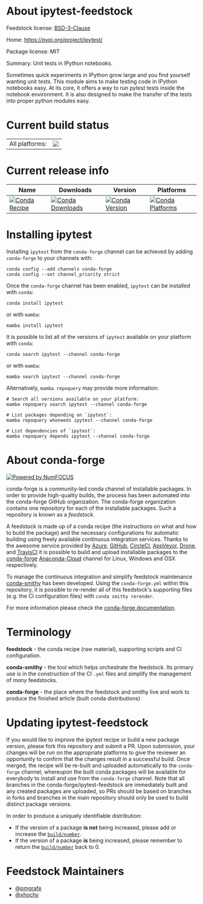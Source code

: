 About ipytest-feedstock
=======================

Feedstock license: [BSD-3-Clause](https://github.com/conda-forge/ipytest-feedstock/blob/main/LICENSE.txt)

Home: https://pypi.org/project/ipytest/

Package license: MIT

Summary: Unit tests in IPython notebooks.

Sometimes quick experiments in IPython grow large and you find yourself wanting unit tests. This module aims to make testing code in IPython notebooks easy. At its core, it offers a way to run pytest tests inside the notebook environment. It is also designed to make the transfer of the tests into proper python modules easy.


Current build status
====================


<table><tr><td>All platforms:</td>
    <td>
      <a href="https://dev.azure.com/conda-forge/feedstock-builds/_build/latest?definitionId=6601&branchName=main">
        <img src="https://dev.azure.com/conda-forge/feedstock-builds/_apis/build/status/ipytest-feedstock?branchName=main">
      </a>
    </td>
  </tr>
</table>

Current release info
====================

| Name | Downloads | Version | Platforms |
| --- | --- | --- | --- |
| [![Conda Recipe](https://img.shields.io/badge/recipe-ipytest-green.svg)](https://anaconda.org/conda-forge/ipytest) | [![Conda Downloads](https://img.shields.io/conda/dn/conda-forge/ipytest.svg)](https://anaconda.org/conda-forge/ipytest) | [![Conda Version](https://img.shields.io/conda/vn/conda-forge/ipytest.svg)](https://anaconda.org/conda-forge/ipytest) | [![Conda Platforms](https://img.shields.io/conda/pn/conda-forge/ipytest.svg)](https://anaconda.org/conda-forge/ipytest) |

Installing ipytest
==================

Installing `ipytest` from the `conda-forge` channel can be achieved by adding `conda-forge` to your channels with:

```
conda config --add channels conda-forge
conda config --set channel_priority strict
```

Once the `conda-forge` channel has been enabled, `ipytest` can be installed with `conda`:

```
conda install ipytest
```

or with `mamba`:

```
mamba install ipytest
```

It is possible to list all of the versions of `ipytest` available on your platform with `conda`:

```
conda search ipytest --channel conda-forge
```

or with `mamba`:

```
mamba search ipytest --channel conda-forge
```

Alternatively, `mamba repoquery` may provide more information:

```
# Search all versions available on your platform:
mamba repoquery search ipytest --channel conda-forge

# List packages depending on `ipytest`:
mamba repoquery whoneeds ipytest --channel conda-forge

# List dependencies of `ipytest`:
mamba repoquery depends ipytest --channel conda-forge
```


About conda-forge
=================

[![Powered by
NumFOCUS](https://img.shields.io/badge/powered%20by-NumFOCUS-orange.svg?style=flat&colorA=E1523D&colorB=007D8A)](https://numfocus.org)

conda-forge is a community-led conda channel of installable packages.
In order to provide high-quality builds, the process has been automated into the
conda-forge GitHub organization. The conda-forge organization contains one repository
for each of the installable packages. Such a repository is known as a *feedstock*.

A feedstock is made up of a conda recipe (the instructions on what and how to build
the package) and the necessary configurations for automatic building using freely
available continuous integration services. Thanks to the awesome service provided by
[Azure](https://azure.microsoft.com/en-us/services/devops/), [GitHub](https://github.com/),
[CircleCI](https://circleci.com/), [AppVeyor](https://www.appveyor.com/),
[Drone](https://cloud.drone.io/welcome), and [TravisCI](https://travis-ci.com/)
it is possible to build and upload installable packages to the
[conda-forge](https://anaconda.org/conda-forge) [Anaconda-Cloud](https://anaconda.org/)
channel for Linux, Windows and OSX respectively.

To manage the continuous integration and simplify feedstock maintenance
[conda-smithy](https://github.com/conda-forge/conda-smithy) has been developed.
Using the ``conda-forge.yml`` within this repository, it is possible to re-render all of
this feedstock's supporting files (e.g. the CI configuration files) with ``conda smithy rerender``.

For more information please check the [conda-forge documentation](https://conda-forge.org/docs/).

Terminology
===========

**feedstock** - the conda recipe (raw material), supporting scripts and CI configuration.

**conda-smithy** - the tool which helps orchestrate the feedstock.
                   Its primary use is in the construction of the CI ``.yml`` files
                   and simplify the management of *many* feedstocks.

**conda-forge** - the place where the feedstock and smithy live and work to
                  produce the finished article (built conda distributions)


Updating ipytest-feedstock
==========================

If you would like to improve the ipytest recipe or build a new
package version, please fork this repository and submit a PR. Upon submission,
your changes will be run on the appropriate platforms to give the reviewer an
opportunity to confirm that the changes result in a successful build. Once
merged, the recipe will be re-built and uploaded automatically to the
`conda-forge` channel, whereupon the built conda packages will be available for
everybody to install and use from the `conda-forge` channel.
Note that all branches in the conda-forge/ipytest-feedstock are
immediately built and any created packages are uploaded, so PRs should be based
on branches in forks and branches in the main repository should only be used to
build distinct package versions.

In order to produce a uniquely identifiable distribution:
 * If the version of a package **is not** being increased, please add or increase
   the [``build/number``](https://docs.conda.io/projects/conda-build/en/latest/resources/define-metadata.html#build-number-and-string).
 * If the version of a package **is** being increased, please remember to return
   the [``build/number``](https://docs.conda.io/projects/conda-build/en/latest/resources/define-metadata.html#build-number-and-string)
   back to 0.

Feedstock Maintainers
=====================

* [@pmgrafe](https://github.com/pmgrafe/)
* [@xhochy](https://github.com/xhochy/)

